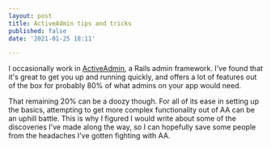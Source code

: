 ```yaml
---
layout: post
title: ActiveAdmin tips and tricks
published: false
date: '2021-01-25 18:11'

---
```


I occasionally work in [ActiveAdmin](https://activeadmin.info/), a Rails admin
framework. I've found that it's great to get you up and running quickly, and
offers a lot of features out of the box for probably 80% of what admins on your
app would need.

That remaining 20% can be a doozy though. For all of its ease in setting up the
basics, attempting to get more complex functionality out of AA can be an uphill
battle. This is why I figured I would write about some of the discoveries I've
made along the way, so I can hopefully save some people from the headaches I've
gotten fighting with AA.


